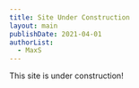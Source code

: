 ```yaml
---
title: Site Under Construction
layout: main
publishDate: 2021-04-01
authorList:
  - MaxS
---
```


This site is under construction!
